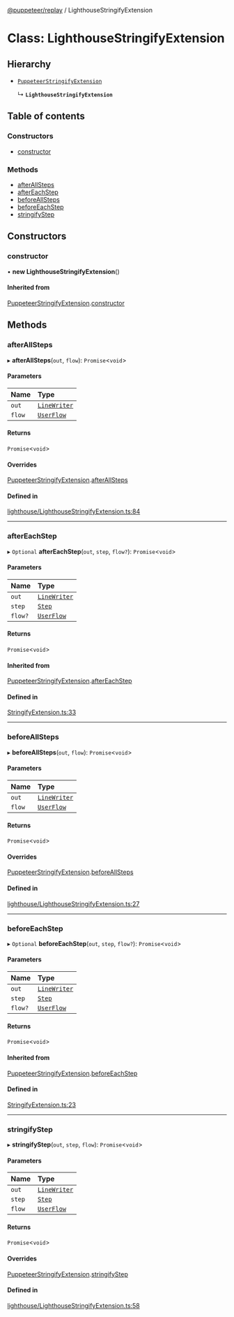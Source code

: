 [@puppeteer/replay](../README.md) / LighthouseStringifyExtension

# Class: LighthouseStringifyExtension

## Hierarchy

- [`PuppeteerStringifyExtension`](PuppeteerStringifyExtension.md)

  ↳ **`LighthouseStringifyExtension`**

## Table of contents

### Constructors

- [constructor](LighthouseStringifyExtension.md#constructor)

### Methods

- [afterAllSteps](LighthouseStringifyExtension.md#afterallsteps)
- [afterEachStep](LighthouseStringifyExtension.md#aftereachstep)
- [beforeAllSteps](LighthouseStringifyExtension.md#beforeallsteps)
- [beforeEachStep](LighthouseStringifyExtension.md#beforeeachstep)
- [stringifyStep](LighthouseStringifyExtension.md#stringifystep)

## Constructors

### constructor

• **new LighthouseStringifyExtension**()

#### Inherited from

[PuppeteerStringifyExtension](PuppeteerStringifyExtension.md).[constructor](PuppeteerStringifyExtension.md#constructor)

## Methods

### afterAllSteps

▸ **afterAllSteps**(`out`, `flow`): `Promise`<`void`\>

#### Parameters

| Name   | Type                                           |
| :----- | :--------------------------------------------- |
| `out`  | [`LineWriter`](../interfaces/LineWriter.md)    |
| `flow` | [`UserFlow`](../interfaces/Schema.UserFlow.md) |

#### Returns

`Promise`<`void`\>

#### Overrides

[PuppeteerStringifyExtension](PuppeteerStringifyExtension.md).[afterAllSteps](PuppeteerStringifyExtension.md#afterallsteps)

#### Defined in

[lighthouse/LighthouseStringifyExtension.ts:84](https://github.com/puppeteer/replay/blob/main/src/lighthouse/LighthouseStringifyExtension.ts#L84)

---

### afterEachStep

▸ `Optional` **afterEachStep**(`out`, `step`, `flow?`): `Promise`<`void`\>

#### Parameters

| Name    | Type                                           |
| :------ | :--------------------------------------------- |
| `out`   | [`LineWriter`](../interfaces/LineWriter.md)    |
| `step`  | [`Step`](../modules/Schema.md#step)            |
| `flow?` | [`UserFlow`](../interfaces/Schema.UserFlow.md) |

#### Returns

`Promise`<`void`\>

#### Inherited from

[PuppeteerStringifyExtension](PuppeteerStringifyExtension.md).[afterEachStep](PuppeteerStringifyExtension.md#aftereachstep)

#### Defined in

[StringifyExtension.ts:33](https://github.com/puppeteer/replay/blob/main/src/StringifyExtension.ts#L33)

---

### beforeAllSteps

▸ **beforeAllSteps**(`out`, `flow`): `Promise`<`void`\>

#### Parameters

| Name   | Type                                           |
| :----- | :--------------------------------------------- |
| `out`  | [`LineWriter`](../interfaces/LineWriter.md)    |
| `flow` | [`UserFlow`](../interfaces/Schema.UserFlow.md) |

#### Returns

`Promise`<`void`\>

#### Overrides

[PuppeteerStringifyExtension](PuppeteerStringifyExtension.md).[beforeAllSteps](PuppeteerStringifyExtension.md#beforeallsteps)

#### Defined in

[lighthouse/LighthouseStringifyExtension.ts:27](https://github.com/puppeteer/replay/blob/main/src/lighthouse/LighthouseStringifyExtension.ts#L27)

---

### beforeEachStep

▸ `Optional` **beforeEachStep**(`out`, `step`, `flow?`): `Promise`<`void`\>

#### Parameters

| Name    | Type                                           |
| :------ | :--------------------------------------------- |
| `out`   | [`LineWriter`](../interfaces/LineWriter.md)    |
| `step`  | [`Step`](../modules/Schema.md#step)            |
| `flow?` | [`UserFlow`](../interfaces/Schema.UserFlow.md) |

#### Returns

`Promise`<`void`\>

#### Inherited from

[PuppeteerStringifyExtension](PuppeteerStringifyExtension.md).[beforeEachStep](PuppeteerStringifyExtension.md#beforeeachstep)

#### Defined in

[StringifyExtension.ts:23](https://github.com/puppeteer/replay/blob/main/src/StringifyExtension.ts#L23)

---

### stringifyStep

▸ **stringifyStep**(`out`, `step`, `flow`): `Promise`<`void`\>

#### Parameters

| Name   | Type                                           |
| :----- | :--------------------------------------------- |
| `out`  | [`LineWriter`](../interfaces/LineWriter.md)    |
| `step` | [`Step`](../modules/Schema.md#step)            |
| `flow` | [`UserFlow`](../interfaces/Schema.UserFlow.md) |

#### Returns

`Promise`<`void`\>

#### Overrides

[PuppeteerStringifyExtension](PuppeteerStringifyExtension.md).[stringifyStep](PuppeteerStringifyExtension.md#stringifystep)

#### Defined in

[lighthouse/LighthouseStringifyExtension.ts:58](https://github.com/puppeteer/replay/blob/main/src/lighthouse/LighthouseStringifyExtension.ts#L58)

